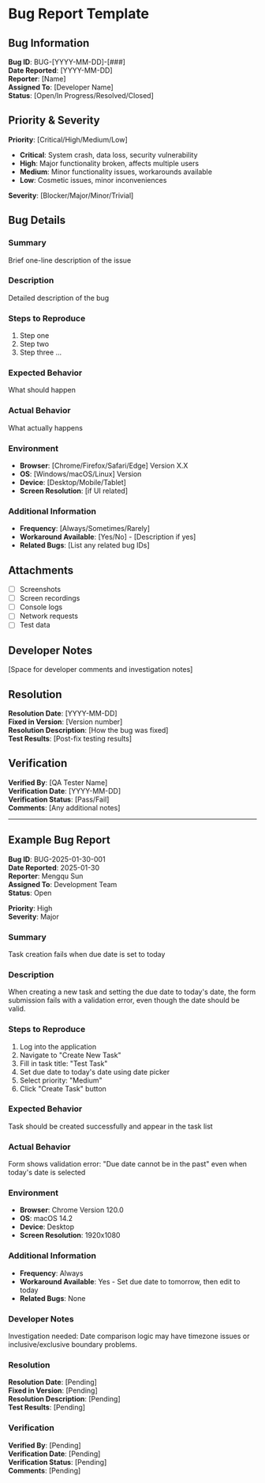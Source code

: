 # Bug Report Template

## Bug Information

**Bug ID**: BUG-[YYYY-MM-DD]-[###]  
**Date Reported**: [YYYY-MM-DD]  
**Reporter**: [Name]  
**Assigned To**: [Developer Name]  
**Status**: [Open/In Progress/Resolved/Closed]  

## Priority & Severity

**Priority**: [Critical/High/Medium/Low]
- **Critical**: System crash, data loss, security vulnerability
- **High**: Major functionality broken, affects multiple users
- **Medium**: Minor functionality issues, workarounds available
- **Low**: Cosmetic issues, minor inconveniences

**Severity**: [Blocker/Major/Minor/Trivial]

## Bug Details

### Summary
Brief one-line description of the issue

### Description
Detailed description of the bug

### Steps to Reproduce
1. Step one
2. Step two
3. Step three
...

### Expected Behavior
What should happen

### Actual Behavior
What actually happens

### Environment
- **Browser**: [Chrome/Firefox/Safari/Edge] Version X.X
- **OS**: [Windows/macOS/Linux] Version
- **Device**: [Desktop/Mobile/Tablet]
- **Screen Resolution**: [if UI related]

### Additional Information
- **Frequency**: [Always/Sometimes/Rarely]
- **Workaround Available**: [Yes/No] - [Description if yes]
- **Related Bugs**: [List any related bug IDs]

## Attachments
- [ ] Screenshots
- [ ] Screen recordings
- [ ] Console logs
- [ ] Network requests
- [ ] Test data

## Developer Notes
[Space for developer comments and investigation notes]

## Resolution
**Resolution Date**: [YYYY-MM-DD]  
**Fixed in Version**: [Version number]  
**Resolution Description**: [How the bug was fixed]  
**Test Results**: [Post-fix testing results]  

## Verification
**Verified By**: [QA Tester Name]  
**Verification Date**: [YYYY-MM-DD]  
**Verification Status**: [Pass/Fail]  
**Comments**: [Any additional notes]  

---

## Example Bug Report

**Bug ID**: BUG-2025-01-30-001  
**Date Reported**: 2025-01-30  
**Reporter**: Mengqu Sun  
**Assigned To**: Development Team  
**Status**: Open  

**Priority**: High  
**Severity**: Major  

### Summary
Task creation fails when due date is set to today

### Description
When creating a new task and setting the due date to today's date, the form submission fails with a validation error, even though the date should be valid.

### Steps to Reproduce
1. Log into the application
2. Navigate to "Create New Task"
3. Fill in task title: "Test Task"
4. Set due date to today's date using date picker
5. Select priority: "Medium"
6. Click "Create Task" button

### Expected Behavior
Task should be created successfully and appear in the task list

### Actual Behavior
Form shows validation error: "Due date cannot be in the past" even when today's date is selected

### Environment
- **Browser**: Chrome Version 120.0
- **OS**: macOS 14.2
- **Device**: Desktop
- **Screen Resolution**: 1920x1080

### Additional Information
- **Frequency**: Always
- **Workaround Available**: Yes - Set due date to tomorrow, then edit to today
- **Related Bugs**: None

### Developer Notes
Investigation needed: Date comparison logic may have timezone issues or inclusive/exclusive boundary problems.

### Resolution
**Resolution Date**: [Pending]  
**Fixed in Version**: [Pending]  
**Resolution Description**: [Pending]  
**Test Results**: [Pending]  

### Verification
**Verified By**: [Pending]  
**Verification Date**: [Pending]  
**Verification Status**: [Pending]  
**Comments**: [Pending]  
